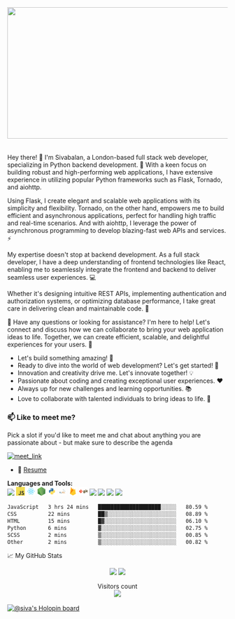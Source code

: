 <div align="center">
  <img src="https://media.giphy.com/media/dWesBcTLavkZuG35MI/giphy.gif" width="600" height="300"/>
</div>
<!-- <a href="https://discord.gg/XTW52Kt">
  <img align="left" alt="Abhishek's Discord" width="22px" src="https://raw.githubusercontent.com/peterthehan/peterthehan/master/assets/discord.svg" />
</a>
<a href="https://twitter.com/abhisheknaiidu">
  <img align="left" alt="Abhishek Naidu | Twitter" width="22px" src="https://raw.githubusercontent.com/peterthehan/peterthehan/master/assets/twitter.svg" />
</a> -->
<!-- <a href="https://www.linkedin.com/in/sivacsus/">
  <img align="right" alt="Sivabalan's LinkedIN" width="22px" src="https://raw.githubusercontent.com/peterthehan/peterthehan/master/assets/linkedin.svg" />
</a> -->
<!-- <a href="https://open.spotify.com/user/e90fe4zsndbm6xoe2t7t8kogf?si=WaLKpwvWTle0btle2qPb6g">
  <img align="left" alt="Abhishek's Spotify" width="22px" src="https://raw.githubusercontent.com/peterthehan/peterthehan/master/assets/spotify.svg" />
</a> -->

<!-- ![](https://visitor-badge.glitch.me/badge?page_id=sivabalanb)
 -->
<br />

Hey there! 👋 I'm Sivabalan, a London-based full stack web developer, specializing in Python backend development. 🐍 With a keen focus on building robust and high-performing web applications, I have extensive experience in utilizing popular Python frameworks such as Flask, Tornado, and aiohttp.

Using Flask, I create elegant and scalable web applications with its simplicity and flexibility. Tornado, on the other hand, empowers me to build efficient and asynchronous applications, perfect for handling high traffic and real-time scenarios. And with aiohttp, I leverage the power of asynchronous programming to develop blazing-fast web APIs and services. ⚡️

My expertise doesn't stop at backend development. As a full stack developer, I have a deep understanding of frontend technologies like React, enabling me to seamlessly integrate the frontend and backend to deliver seamless user experiences. 💻

Whether it's designing intuitive REST APIs, implementing authentication and authorization systems, or optimizing database performance, I take great care in delivering clean and maintainable code. 🔧

💬 Have any questions or looking for assistance? I'm here to help! Let's connect and discuss how we can collaborate to bring your web application ideas to life. Together, we can create efficient, scalable, and delightful experiences for your users. 🚀
*  Let's build something amazing! 🌟
*  Ready to dive into the world of web development? Let's get started! 💪
*  Innovation and creativity drive me. Let's innovate together! 💡
*  Passionate about coding and creating exceptional user experiences. ❤️
*  Always up for new challenges and learning opportunities. 📚
*  Love to collaborate with talented individuals to bring ideas to life. 🤝


### 📫 Like to meet me?

Pick a slot if you'd like to meet me and chat about anything you are passionate about - but make sure to describe the agenda

<a href="[https://calendly.com/anmol098/30min](https://calendly.com/event_types/user/me)" target="_blank"><img width="498" alt="meet_link" src="https://user-images.githubusercontent.com/15426564/144297439-f530f383-e73e-41e0-9914-a9b7d3f432e5.png"></a>

- 📝 [Resume](https://www.linkedin.com/in/sivacsus/)


**Languages and Tools:**  
<code><img height="20" src="https://forthebadge.com/images/badges/built-with-love.svg" /></code>
<code><img height="20" src="https://raw.githubusercontent.com/github/explore/80688e429a7d4ef2fca1e82350fe8e3517d3494d/topics/javascript/javascript.png"></code>
<code><img height="20" src="https://raw.githubusercontent.com/github/explore/80688e429a7d4ef2fca1e82350fe8e3517d3494d/topics/react/react.png"></code>
<code><img height="20" src="https://raw.githubusercontent.com/github/explore/80688e429a7d4ef2fca1e82350fe8e3517d3494d/topics/nodejs/nodejs.png"></code>
<code><img height="20" src="https://raw.githubusercontent.com/github/explore/80688e429a7d4ef2fca1e82350fe8e3517d3494d/topics/python/python.png"></code>
<code><img height="20" src="https://raw.githubusercontent.com/github/explore/80688e429a7d4ef2fca1e82350fe8e3517d3494d/topics/mysql/mysql.png"></code>
<code><img height="20" src="https://raw.githubusercontent.com/github/explore/80688e429a7d4ef2fca1e82350fe8e3517d3494d/topics/firebase/firebase.png"></code>
<code><img height="20" src="https://raw.githubusercontent.com/github/explore/80688e429a7d4ef2fca1e82350fe8e3517d3494d/topics/git/git.png"></code>
<code><img height="20" src="https://cdn.jsdelivr.net/gh/devicons/devicon/icons/azure/azure-original.svg" /></code>
<code><img height="20" src="https://cdn.jsdelivr.net/gh/devicons/devicon/icons/jira/jira-original.svg" /></code>
<code><img height="20" src="https://cdn.jsdelivr.net/gh/devicons/devicon/icons/vscode/vscode-original.svg" /></code>
<code><img height="20" src="https://cdn.jsdelivr.net/gh/devicons/devicon/icons/jenkins/jenkins-original.svg" /></code>
          
          
          
          

<!--START_SECTION:waka-->

```text
JavaScript   3 hrs 24 mins   ████████████████████░░░░░   80.59 %
CSS          22 mins         ██▒░░░░░░░░░░░░░░░░░░░░░░   08.89 %
HTML         15 mins         █▓░░░░░░░░░░░░░░░░░░░░░░░   06.10 %
Python       6 mins          ▓░░░░░░░░░░░░░░░░░░░░░░░░   02.75 %
SCSS         2 mins          ▒░░░░░░░░░░░░░░░░░░░░░░░░   00.85 %
Other        2 mins          ▒░░░░░░░░░░░░░░░░░░░░░░░░   00.82 %
```

<!--END_SECTION:waka-->


📈 My GitHub Stats

<p align = "center">
    <img src = "https://github-readme-stats.vercel.app/api?username=sivabalanb&show_icons=true&theme=merko" width = 400>
  <img src = "https://github-readme-streak-stats.herokuapp.com?user=sivabalanb&theme=dark&hide_border=true" width = 400>
</p>

<p align="center"> 
  Visitors count<br>
  <img src="https://profile-counter.glitch.me/sivabalanb/count.svg" />
</p>

[![@siva's Holopin board](https://www.holopin.io/api/user/board?user=siva)](https://holopin.io/@siva)




